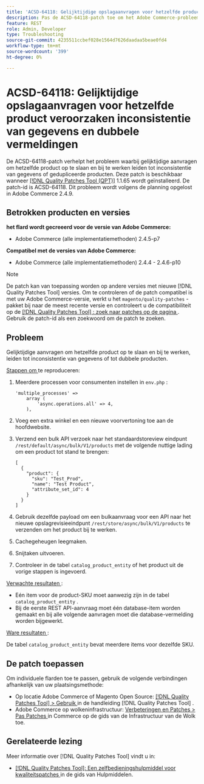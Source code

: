 ```yaml
---
title: 'ACSD-64118: Gelijktijdige opslagaanvragen voor hetzelfde product veroorzaken inconsistentie van gegevens en dubbele vermeldingen'
description: Pas de ACSD-64118-patch toe om het Adobe Commerce-probleem op te lossen waarbij gelijktijdige aanvragen om hetzelfde product op te slaan en bij te werken leiden tot inconsistentie van gegevens of gedupliceerde producten.
feature: REST
role: Admin, Developer
type: Troubleshooting
source-git-commit: 4235511ccbef028e1564d7626daadaa5beae0fd4
workflow-type: tm+mt
source-wordcount: '399'
ht-degree: 0%

---
```



# ACSD-64118: Gelijktijdige opslagaanvragen voor hetzelfde product veroorzaken inconsistentie van gegevens en dubbele vermeldingen

De ACSD-64118-patch verhelpt het probleem waarbij gelijktijdige aanvragen om hetzelfde product op te slaan en bij te werken leiden tot inconsistentie van gegevens of gedupliceerde producten. Deze patch is beschikbaar wanneer [[!DNL Quality Patches Tool (QPT)]](/help/tools/quality-patches-tool/quality-patches-tool-to-self-serve-quality-patches.md) 1.1.65 wordt geïnstalleerd. De patch-id is ACSD-64118. Dit probleem wordt volgens de planning opgelost in Adobe Commerce 2.4.9.

## Betrokken producten en versies

**het flard wordt gecreeerd voor de versie van Adobe Commerce:**

* Adobe Commerce (alle implementatiemethoden) 2.4.5-p7

**Compatibel met de versies van Adobe Commerce:**

* Adobe Commerce (alle implementatiemethoden) 2.4.4 - 2.4.6-p10

>[!NOTE]
>
>De patch kan van toepassing worden op andere versies met nieuwe [!DNL Quality Patches Tool] versies. Om te controleren of de patch compatibel is met uw Adobe Commerce-versie, werkt u het `magento/quality-patches` -pakket bij naar de meest recente versie en controleert u de compatibiliteit op de [[!DNL Quality Patches Tool] : zoek naar patches op de pagina ](https://experienceleague.adobe.com/tools/commerce-quality-patches/index.html) . Gebruik de patch-id als een zoekwoord om de patch te zoeken.

## Probleem

Gelijktijdige aanvragen om hetzelfde product op te slaan en bij te werken, leiden tot inconsistentie van gegevens of tot dubbele producten.

<u> Stappen om </u> te reproduceren:

1. Meerdere processen voor consumenten instellen in `env.php` :

   ```
   'multiple_processes' =>
       array (
           'async.operations.all' => 4,
       ),
   ```

1. Voeg een extra winkel en een nieuwe voorvertoning toe aan de hoofdwebsite.
1. Verzend een bulk API verzoek naar het standaardstoreview eindpunt `/rest/default/async/bulk/V1/products` met de volgende nuttige lading om een product tot stand te brengen:

   ```
   [
     {
       "product": {
         "sku": "Test_Prod",
         "name": "Test Product",
         "attribute_set_id": 4
       }
     }
   ]
   ```

1. Gebruik dezelfde payload om een bulkaanvraag voor een API naar het nieuwe opslagrevisieeindpunt `/rest/store/async/bulk/V1/products` te verzenden om het product bij te werken.
1. Cachegeheugen leegmaken.
1. Snijtaken uitvoeren.
1. Controleer in de tabel `catalog_product_entity` of het product uit de vorige stappen is ingevoerd.

<u> Verwachte resultaten </u>:

* Eén item voor de product-SKU moet aanwezig zijn in de tabel `catalog_product_entity` .
* Bij de eerste REST API-aanvraag moet één database-item worden gemaakt en bij alle volgende aanvragen moet die database-vermelding worden bijgewerkt.

<u> Ware resultaten </u>:

De tabel `catalog_product_entity` bevat meerdere items voor dezelfde SKU.

## De patch toepassen

Om individuele flarden toe te passen, gebruik de volgende verbindingen afhankelijk van uw plaatsingsmethode:

* Op locatie Adobe Commerce of Magento Open Source: [[!DNL Quality Patches Tool] > Gebruik ](/help/tools/quality-patches-tool/usage.md) in de handleiding [!DNL Quality Patches Tool] .
* Adobe Commerce op wolkeninfrastructuur: [ Verbeteringen en Patches > Pas Patches ](https://experienceleague.adobe.com/docs/commerce-cloud-service/user-guide/develop/upgrade/apply-patches.html) in Commerce op de gids van de Infrastructuur van de Wolk toe.

## Gerelateerde lezing

Meer informatie over [!DNL Quality Patches Tool] vindt u in:

* [[!DNL Quality Patches Tool]: Een zelfbedieningshulpmiddel voor kwaliteitspatches ](/help/tools/quality-patches-tool/quality-patches-tool-to-self-serve-quality-patches.md) in de gids van Hulpmiddelen.
